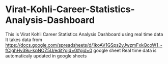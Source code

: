 # Virat-Kohli-Career-Statistics-Analysis-Dashboard
This is Virat Kohli Career Statistics Analysis Dashboard using real time data
It takes data from https://docs.google.com/spreadsheets/d/1koAV1GSps2vJwzmFxkQcoW1_-fClghHv39u-kpNOZ5U/edit?gid=0#gid=0 google sheet
Real time data is automaticaly updated in google sheets

